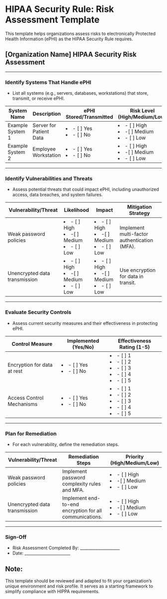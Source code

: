 # **HIPAA Security Rule: Risk Assessment Template** 
This template helps organizations assess risks to electronically Protected Health Information (ePHI) as the HIPAA Security Rule requires.

## \[Organization Name\] HIPAA Security Risk Assessment

---

### Identify Systems That Handle ePHI

* List all systems (e.g., servers, databases, workstations) that store, transmit, or receive ePHI.

| System Name | Description | ePHI Stored/Transmitted | Risk Level (High/Medium/Low) |
| ----- | ----- | ----- | ----- |
| Example System 1 | Server for Patient Data | <li>- [ ] Yes</li> <li>- [ ] No </li> | <li>- [ ] High </li> <li>-[ ] Medium</li> <li>- [ ] Low </li> |
| Example System 2 | Employee Workstation | <li>- [ ] Yes</li> <li>- [ ] No </li> | <li>- [ ] High </li> <li>-[ ] Medium</li> <li>- [ ] Low </li>  |

---

### Identify Vulnerabilities and Threats

* Assess potential threats that could impact ePHI, including unauthorized access, data breaches, and system failures.

| Vulnerability/Threat | Likelihood | Impact | Mitigation Strategy |
| ----- | ----- | ----- | ----- |
| Weak password policies | <li>- [ ] High </li> <li>-[ ] Medium</li> <li>- [ ] Low </li>  | <li>- [ ] High </li> <li>-[ ] Medium</li> <li>- [ ] Low </li>  | Implement multi-factor authentication (MFA). |
| Unencrypted data transmission | <li>- [ ] High </li> <li>-[ ] Medium</li> <li>- [ ] Low </li>  | <li>- [ ] High </li> <li>-[ ] Medium</li> <li>- [ ] Low </li>  | Use encryption for data in transit. |

---

### Evaluate Security Controls

* Assess current security measures and their effectiveness in protecting ePHI.

| Control Measure | Implemented (Yes/No) | Effectiveness Rating (1-5) |
| ----- | ----- | ----- |
| Encryption for data at rest | <li>- [ ] Yes</li> <li>- [ ] No </li> | <li>- [ ] 1 </li> <li>- [ ] 2 </li> <li>- [ ] 3 </li> <li>- [ ] 4 </li> <li>- [ ] 5 </li> |
| Access Control Mechanisms | <li>- [ ] Yes</li> <li>- [ ] No </li> | <li>- [ ] 1 </li> <li>- [ ] 2 </li> <li>- [ ] 3 </li> <li>- [ ] 4 </li> <li>- [ ] 5 </li> |

---

### Plan for Remediation

* For each vulnerability, define the remediation steps.

| Vulnerability/Threat | Remediation Steps | Priority (High/Medium/Low) |
| ----- | ----- | ----- |
| Weak password policies | Implement password complexity rules and MFA. | <li>- [ ] High </li> <li>-[ ] Medium</li> <li>- [ ] Low </li>  |
| Unencrypted data transmission | Implement end-to-end encryption for all communications. | <li>- [ ] High </li> <li>-[ ] Medium</li> <li>- [ ] Low </li>  |

---

### Sign-Off

* Risk Assessment Completed By: \_\_\_\_\_\_\_\_\_\_\_\_\_\_\_\_\_\_\_\_  
* Date: \_\_\_\_\_\_\_\_\_\_\_\_\_\_\_\_\_\_\_\_\_\_\_

## Note:
This template should be reviewed and adapted to fit your organization’s unique environment and risk profile. It serves as a starting framework to simplify compliance with HIPPA requirements. 
